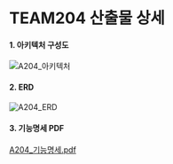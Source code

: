 # TEAM204 산출물 상세
#### 1. 아키텍처 구성도
![A204_아키텍처](/uploads/0d4e1de83be49976455d7b9dea6a67ed/A204_아키텍처.png)

#### 2. ERD 
![A204_ERD](/uploads/d7211318ac4317213641d0965f201e74/A204_ERD.png)

#### 3. 기능명세 PDF
[A204_기능명세.pdf](/uploads/af032a2e8d4903685f423cf80c168027/A204_기능명세.pdf)